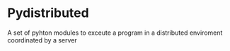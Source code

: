 Pydistributed
=============

A set of pyhton modules to exceute a program in a distributed enviroment coordinated by a server


